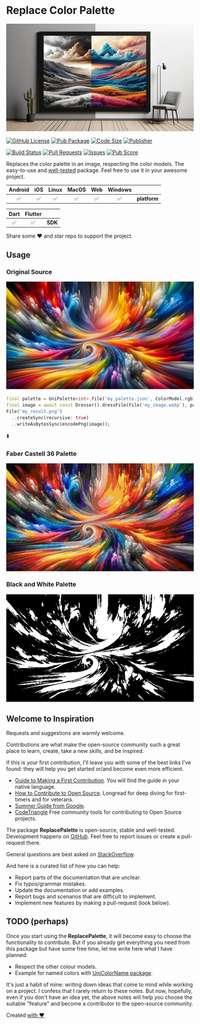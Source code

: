 # Replace Color Palette

![Cover - Replace Palette](https://raw.githubusercontent.com/signmotion/replace_palette/master/images/cover.webp)

[![GitHub License](https://img.shields.io/badge/license-MIT-blue.svg)](https://opensource.org/licenses/MIT)
[![Pub Package](https://img.shields.io/pub/v/replace_palette.svg?logo=dart&logoColor=00b9fc&color=blue)](https://pub.dartlang.org/packages/replace_palette)
[![Code Size](https://img.shields.io/github/languages/code-size/signmotion/replace_palette?logo=github&logoColor=white)](https://github.com/signmotion/replace_palette)
[![Publisher](https://img.shields.io/pub/publisher/replace_palette)](https://pub.dev/publishers/syrokomskyi.com)

[![Build Status](https://img.shields.io/github/actions/workflow/status/signmotion/replace_palette/dart-ci.yml?logo=github-actions&logoColor=white)](https://github.com/signmotion/replace_palette/actions)
[![Pull Requests](https://img.shields.io/github/issues-pr/signmotion/replace_palette?logo=github&logoColor=white)](https://github.com/signmotion/replace_palette/pulls)
[![Issues](https://img.shields.io/github/issues/signmotion/replace_palette?logo=github&logoColor=white)](https://github.com/signmotion/replace_palette/issues)
[![Pub Score](https://img.shields.io/pub/points/replace_palette?logo=dart&logoColor=00b9fc)](https://pub.dev/packages/replace_palette/score)

Replaces the color palette in an image, respecting the color models.
The easy-to-use and [well-tested](https://github.com/signmotion/replace_palette/tree/master/test) package.
Feel free to use it in your awesome project.

| Android | iOS | Linux | MacOS | Web | Windows |              |
| :-----: | :-: | :---: | :---: | :-: | :-----: | :----------- |
|   ✅    | ✅  |  ✅   |  ✅   | ✅  |   ✅    | **platform** |

| Dart | Flutter |         |
| :--: | :-----: | :------ |
|  ✅  |   ✅    | **SDK** |

Share some ❤️ and star repo to support the project.

## Usage

### Original Source

![Source image](https://raw.githubusercontent.com/signmotion/replace_palette/master/images/colorful_swirl.webp)

```dart
final palette = UniPalette<int>.file('my_palette.json', ColorModel.rgb);
final image = await const Dresser().dressFile(File('my_image.webp'), palette);
File('my_result.png')
  ..createSync(recursive: true)
  ..writeAsBytesSync(encodePng(image));

```

⬇️

### Faber Castell 36 Palette

![Faber Castell 36 Palette - Result image](https://raw.githubusercontent.com/signmotion/replace_palette/master/images/colorful_swirl_faber_castell_36.png)

### Black and White Palette

![Black and White Palette - Result image](https://raw.githubusercontent.com/signmotion/replace_palette/master/images/colorful_swirl_black_white.png)

## Welcome to Inspiration

Requests and suggestions are warmly welcome.

Contributions are what make the open-source community such a great place to learn, create, take a new skills, and be inspired.

If this is your first contribution, I'll leave you with some of the best links I've found: they will help you get started or/and become even more efficient.

- [Guide to Making a First Contribution](https://github.com/firstcontributions/first-contributions). You will find the guide in your native language.
- [How to Contribute to Open Source](https://opensource.guide/how-to-contribute). Longread for deep diving for first-timers and for veterans.
- [Summer Guide from Google](https://youtu.be/qGTQ7dEZXZc).
- [CodeTriangle](https://codetriage.com) Free community tools for contributing to Open Source projects.

The package **ReplacePalette** is open-source, stable and well-tested. Development happens on
[GitHub](https://github.com/signmotion/replace_palette). Feel free to report issues
or create a pull-request there.

General questions are best asked on
[StackOverflow](https://stackoverflow.com/questions/tagged/replace_palette).

And here is a curated list of how you can help:

- Report parts of the documentation that are unclear.
- Fix typos/grammar mistakes.
- Update the documentation or add examples.
- Report bugs and scenarios that are difficult to implement.
- Implement new features by making a pull-request (look below).

## TODO (perhaps)

Once you start using the **ReplacePalette**, it will become easy to choose the functionality to contribute. But if you already get everything you need from this package but have some free time, let me write here what I have planned:

- Respect the other colour models.
- Example for named colors with [UniColorName package](https://github.com/signmotion/uni_color_name).

It's just a habit of mine: writing down ideas that come to mind while working on a project. I confess that I rarely return to these notes. But now, hopefully, even if you don't have an idea yet, the above notes will help you choose the suitable "feature" and become a contributor to the open-source community.

Created [with ❤️](https://syrokomskyi.com)
